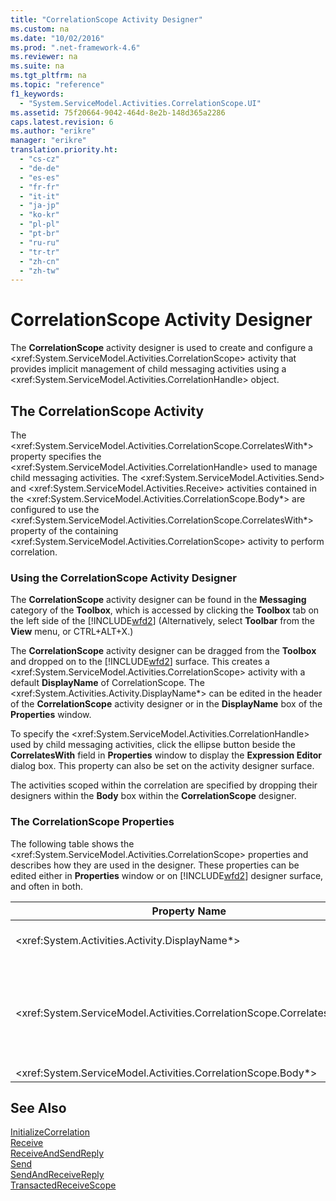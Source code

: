 ```yaml
---
title: "CorrelationScope Activity Designer"
ms.custom: na
ms.date: "10/02/2016"
ms.prod: ".net-framework-4.6"
ms.reviewer: na
ms.suite: na
ms.tgt_pltfrm: na
ms.topic: "reference"
f1_keywords: 
  - "System.ServiceModel.Activities.CorrelationScope.UI"
ms.assetid: 75f20664-9042-464d-8e2b-148d365a2286
caps.latest.revision: 6
ms.author: "erikre"
manager: "erikre"
translation.priority.ht: 
  - "cs-cz"
  - "de-de"
  - "es-es"
  - "fr-fr"
  - "it-it"
  - "ja-jp"
  - "ko-kr"
  - "pl-pl"
  - "pt-br"
  - "ru-ru"
  - "tr-tr"
  - "zh-cn"
  - "zh-tw"
---
```

# CorrelationScope Activity Designer
The **CorrelationScope** activity designer is used to create and configure a \<xref:System.ServiceModel.Activities.CorrelationScope> activity that provides implicit management of child messaging activities using a \<xref:System.ServiceModel.Activities.CorrelationHandle> object.  
  
## The CorrelationScope Activity  
 The \<xref:System.ServiceModel.Activities.CorrelationScope.CorrelatesWith*> property specifies the \<xref:System.ServiceModel.Activities.CorrelationHandle> used to manage child messaging activities. The \<xref:System.ServiceModel.Activities.Send> and \<xref:System.ServiceModel.Activities.Receive> activities contained in the \<xref:System.ServiceModel.Activities.CorrelationScope.Body*> are configured to use the \<xref:System.ServiceModel.Activities.CorrelationScope.CorrelatesWith*> property of the containing \<xref:System.ServiceModel.Activities.CorrelationScope> activity to perform correlation.  
  
### Using the CorrelationScope Activity Designer  
 The **CorrelationScope** activity designer can be found in the **Messaging** category of the **Toolbox**, which is accessed by clicking the **Toolbox** tab on the left side of the [!INCLUDE[wfd2](../WF_Design/includes/wfd2_md.md)] (Alternatively, select **Toolbar** from the **View** menu, or CTRL+ALT+X.)  
  
 The **CorrelationScope** activity designer can be dragged from the **Toolbox** and dropped on to the [!INCLUDE[wfd2](../WF_Design/includes/wfd2_md.md)] surface. This creates a \<xref:System.ServiceModel.Activities.CorrelationScope> activity with a default **DisplayName** of CorrelationScope. The \<xref:System.Activities.Activity.DisplayName*> can be edited in the header of the **CorrelationScope** activity designer or in the **DisplayName** box of the **Properties** window.  
  
 To specify the \<xref:System.ServiceModel.Activities.CorrelationHandle> used by child messaging activities, click the ellipse button beside the **CorrelatesWith** field in **Properties** window to display the **Expression Editor** dialog box. This property can also be set on the activity designer surface.  
  
 The activities scoped within the correlation are specified by dropping their designers within the **Body** box within the **CorrelationScope** designer.  
  
### The CorrelationScope Properties  
 The following table shows the \<xref:System.ServiceModel.Activities.CorrelationScope> properties and describes how they are used in the designer. These properties can be edited either in **Properties** window or on [!INCLUDE[wfd2](../WF_Design/includes/wfd2_md.md)] designer surface, and often in both.  
  
|Property Name|Required|Usage|  
|-------------------|--------------|-----------|  
|\<xref:System.Activities.Activity.DisplayName*>|False|The optional friendly name of the \<xref:System.ServiceModel.Activities.InitializeCorrelation> activity.|  
|\<xref:System.ServiceModel.Activities.CorrelationScope.CorrelatesWith*>|False|Specifies the \<xref:System.ServiceModel.Activities.CorrelationHandle> used to manage child messaging activities. If you do not set this property, \<xref:System.ServiceModel.Activities.CorrelationScope> creates an implicit \<xref:System.ServiceModel.Activities.CorrelationHandle> automatically.|  
|\<xref:System.ServiceModel.Activities.CorrelationScope.Body*>|False|Specifies the activities within the scope of the correlation.|  
  
## See Also  
 [InitializeCorrelation](../WF_Design/initializecorrelation-activity-designer.md)   
 [Receive](../WF_Design/receive-activity-designer.md)   
 [ReceiveAndSendReply](../WF_Design/receiveandsendreply-template-designer.md)   
 [Send](../WF_Design/send-activity-designer.md)   
 [SendAndReceiveReply](../WF_Design/sendandreceivereply-template-designer.md)   
 [TransactedReceiveScope](../WF_Design/transactedreceivescope-activity-designer.md)